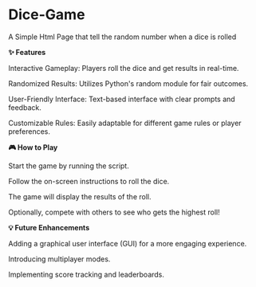    # Dice-Game

A Simple Html Page that tell the random number when a dice is rolled

**✨ Features**

Interactive Gameplay: Players roll the dice and get results in real-time.

Randomized Results: Utilizes Python's random module for fair outcomes. 
  
User-Friendly Interface: Text-based interface with clear prompts and feedback.
     
Customizable Rules: Easily adaptable for different game rules or player preferences.  

**🎮 How to Play**

Start the game by running the script.

Follow the on-screen instructions to roll the dice.

The game will display the results of the roll.

Optionally, compete with others to see who gets the highest roll!

**💡 Future Enhancements**

Adding a graphical user interface (GUI) for a more engaging experience.

Introducing multiplayer modes.

Implementing score tracking and leaderboards.
